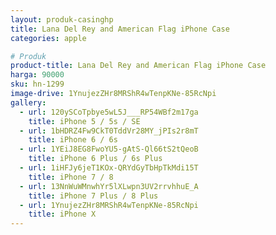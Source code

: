 ```yaml
---
layout: produk-casinghp
title: Lana Del Rey and American Flag iPhone Case
categories: apple

# Produk
product-title: Lana Del Rey and American Flag iPhone Case
harga: 90000
sku: hn-1299
image-drive: 1YnujezZHr8MRShR4wTenpKNe-85RcNpi
gallery:
  - url: 120ySCoTpbye5wL5J___RP54WBf2m17ga
    title: iPhone 5 / 5s / SE
  - url: 1bHDRZ4Fw9CkT0TddVr28MY_jPIs2r8mT
    title: iPhone 6 / 6s
  - url: 1YEiJ8EG8FwoYU5-gAtS-Ql66tS2tQeoB
    title: iPhone 6 Plus / 6s Plus
  - url: 1iHFJy6jeT1KOx-QRYdGyTbHpTkMdi15T
    title: iPhone 7 / 8
  - url: 13NnWuWMnwhYr5lXLwpn3UV2rrvhhuE_A
    title: iPhone 7 Plus / 8 Plus
  - url: 1YnujezZHr8MRShR4wTenpKNe-85RcNpi
    title: iPhone X
---
```

